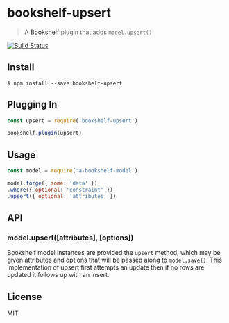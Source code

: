 # bookshelf-upsert

> A [Bookshelf](http://www.bookshelfjs.org/) plugin that adds `model.upsert()`

[![Build Status](https://travis-ci.org/pandapaul/bookshelf-upsert.svg?branch=master)](https://travis-ci.org/pandapaul/bookshelf-upsert)

## Install

```
$ npm install --save bookshelf-upsert
```


## Plugging In

```js
const upsert = require('bookshelf-upsert')

bookshelf.plugin(upsert)
```


## Usage

```js
const model = require('a-bookshelf-model')

model.forge({ some: 'data' })
.where({ optional: 'constraint' })
.upsert({ optional: 'attributes' })
```


## API

### model.upsert([attributes], [options])

Bookshelf model instances are provided the `upsert` method, which may be given attributes and options that will be passed along to `model.save()`.  This implementation of upsert first attempts an update then if no rows are updated it follows up with an insert.  


## License

MIT
